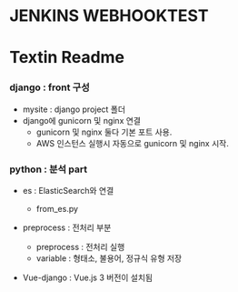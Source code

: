 # JENKINS WEBHOOKTEST
# Textin Readme
### django : front 구성
- mysite : django project	폴더
- django에 gunicorn 및 nginx 연결
	- gunicorn 및 nginx 둘다 기본 포트 사용.
	- AWS 인스턴스 실행시 자동으로 gunicorn 및 nginx 시작.
### python : 분석 part
- es : ElasticSearch와 연결
	- from_es.py
- preprocess : 전처리 부분
	- preprocess : 전처리 실행
	- variable : 형태소, 불용어, 정규식 유형 저장

- Vue-django : Vue.js 3 버전이 설치됨
